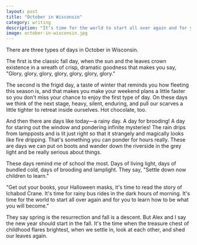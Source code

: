 ```yaml
---
layout: post
title: "October in Wisconsin"
category: writing
description: "It’s time for the world to start all over again and for you to learn how to be what you will become."
image: october-in-wisconsin.jpg
---
```


There are three types of days in October in Wisconsin.

The first is the classic fall day, when the sun and the leaves crown existence in a wreath of crisp, dramatic goodness that makes you say, "Glory, glory, glory, glory, glory, glory, glory."

The second is the frigid day, a taste of winter that reminds you how fleeting this season is, and that makes you make your weekend plans a little faster so you don't miss your chance to enjoy the first type of day. On these days we think of the next stage, heavy, silent, enduring, and pull our scarves a little tighter to retreat inside ourselves. Hot chocolate, too.

And then there are days like today—a rainy day. A day for brooding! A day for staring out the window and pondering infinite mysteries! The rain drips from lampposts and is lit just right so that it strangely and magically looks like fire dripping. That's something you can ponder for hours really. These are days we can put on boots and wander down the riverside in the grey light and be really serious about things.

These days remind me of school the most. Days of living light, days of bundled cold, days of brooding and lamplight. They say, "Settle down now children to learn."

"Get out your books, your Halloween masks, it's time to read the story of Ichabod Crane. It's time for rainy bus rides in the dark hours of morning. It's time for the world to start all over again and for you to learn how to be what you will become."

They say spring is the resurrection and fall is a descent. But Alex and I say the new year should start in the fall. It's the time when the treasure chest of childhood flares brightest, when we settle in, look at each other, and shed our leaves again.
